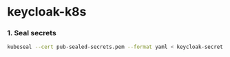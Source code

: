 # keycloak-k8s

### 1. Seal secrets
```bash
kubeseal --cert pub-sealed-secrets.pem --format yaml < keycloak-secret.hide.yaml > sealed-keycloak-secret.yaml
```